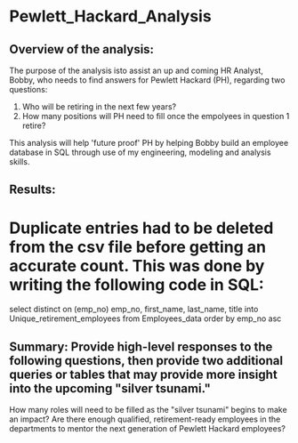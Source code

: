 # Pewlett_Hackard_Analysis

## Overview of the analysis: 
The purpose of the analysis isto assist an up and coming HR Analyst, Bobby, who needs to find answers for Pewlett Hackard (PH), regarding two questions:

1.  Who will be retiring in the next few years?
2.  How many positions will PH need to fill once the empolyees in question 1 retire?

This analysis will help 'future proof' PH by helping Bobby build an employee database in SQL through use of my engineering, modeling and analysis skills.

## Results: 
#  Duplicate entries had to be deleted from the csv file before getting an accurate count.  This was done by writing the following code in SQL:  
select distinct on (emp_no) emp_no, 
first_name, last_name, title
into Unique_retirement_employees
from Employees_data
order by emp_no asc
## Summary: Provide high-level responses to the following questions, then provide two additional queries or tables that may provide more insight into the upcoming "silver tsunami."
How many roles will need to be filled as the "silver tsunami" begins to make an impact?
Are there enough qualified, retirement-ready employees in the departments to mentor the next generation of Pewlett Hackard employees?
